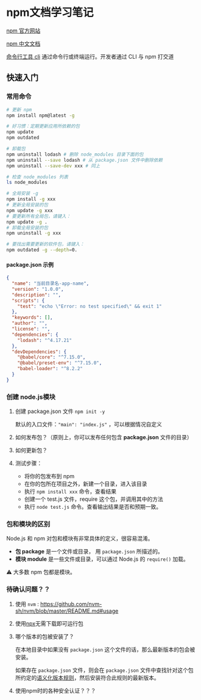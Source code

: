 # npm文档学习笔记

[npm 官方网站](https://www.npmjs.com/)

[npm 中文文档](https://www.npmjs.cn/)

[命令行工具 cli](https://docs.npmjs.com/cli/v7/commands/npm) 通过命令行或终端运行。开发者通过 CLI 与 npm 打交道

## 快速入门

### 常用命令

``` sh
# 更新 npm
npm install npm@latest -g

# 好习惯：定期更新应用所依赖的包
npm update
npm outdated

# 卸载包
npm uninstall lodash # 删除 node_modules 目录下面的包
npm uninstall --save lodash # 从 package.json 文件中删除依赖
npm uninstall --save-dev xxx # 同上

# 检查 node_modules 列表
ls node_modules

# 全局安装 -g
npm install -g xxx
# 更新全局安装的包
npm update -g xxx
# 要更新所有全局包，请键入：
npm update -g .
# 卸载全局安装的包
npm uninstall -g xxx

# 要找出需要更新的软件包，请键入：
npm outdated -g --depth=0.
```

#### package.json 示例

```json
{
  "name": "当前目录名-app-name",
  "version": "1.0.0",
  "description": "",
  "scripts": {
    "test": "echo \"Error: no test specified\" && exit 1"
  },
  "keywords": [],
  "author": "",
  "license": "",
  "dependencies": {
    "lodash": "^4.17.21"
  },
  "devDependencies": {
    "@babel/core": "^7.15.0",
    "@babel/preset-env": "^7.15.0",
    "babel-loader": "^8.2.2"
  }
}
```

### 创建 node.js模块

1. 创建 package.json 文件 `npm init -y`

   默认的入口文件：`"main": "index.js"` ，可以根据情况自定义

2. 如何发布包？（原则上，你可以发布任何包含 **package.json** 文件的目录）

3. 如何更新包？

4. 测试步骤：

   * 将你的包发布到 npm
   * 在你的包所在项目之外，新建一个目录，进入该目录
   * 执行 `npm install xxx` 命令，查看结果
   * 创建一个 test.js 文件，require 这个包，并调用其中的方法
   * 执行 `node test.js` 命令。查看输出结果是否和预期一致。

### 包和模块的区别

Node.js 和 npm 对包和模块有非常具体的定义，很容易混淆。

- **包 package** 是一个文件或目录， 用 `package.json` 所描述的。
- **模块 module** 是一些文件或目录，可以通过 Node.js 的 `require()` 加载。

⚠️ 大多数 npm 包都是模块。

### 待确认问题？？

1. 使用 `nvm` :  https://github.com/nvm-sh/nvm/blob/master/README.md#usage

2. 使用[npx](https://www.npmjs.com/package/npx)无需下载即可运行包

3. 哪个版本的包被安装了？

   在本地目录中如果没有 `package.json` 这个文件的话，那么最新版本的包会被安装。

   如果存在 `package.json` 文件，则会在 `package.json` 文件中查找针对这个包所约定的[语义化版本规则](https://www.npmjs.cn/getting-started/semantic-versioning)，然后安装符合此规则的最新版本。

4. 使用npm时的各种安全认证？？？
